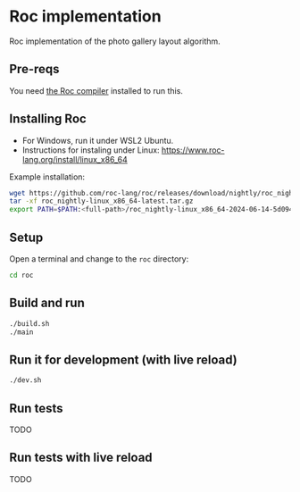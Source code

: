 # Roc implementation

Roc implementation of the photo gallery layout algorithm.

## Pre-reqs

You need [the Roc compiler](https://www.roc-lang.org/install) installed to run this.

## Installing Roc

- For Windows, run it under WSL2 Ubuntu.
- Instructions for instaling under Linux: https://www.roc-lang.org/install/linux_x86_64

Example installation:

```bash
wget https://github.com/roc-lang/roc/releases/download/nightly/roc_nightly-linux_x86_64-latest.tar.gz
tar -xf roc_nightly-linux_x86_64-latest.tar.gz
export PATH=$PATH:<full-path>/roc_nightly-linux_x86_64-2024-06-14-5d09479
```

## Setup

Open a terminal and change to the `roc` directory:

```bash
cd roc
```

##  Build and run

```bash
./build.sh
./main
```

## Run it for development (with live reload)

```bash
./dev.sh
```

## Run tests

TODO

## Run tests with live reload

TODO